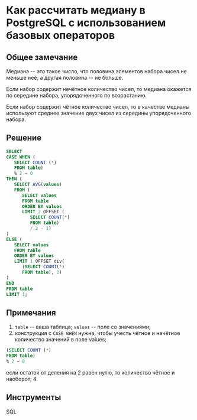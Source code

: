 # Как рассчитать медиану в PostgreSQL с использованием базовых операторов

## Общее замечание
Медиана -- это такое число, что половина элементов набора чисел не меньше неё, а другая половина -- не больше.

Если набор содержит нечётное количество чисел, то медиана окажется по середине набора, упорядоченного по возрастанию.

Если набор содержит чётное количество чисел, то в качестве медианы используют среднее значение двух чисел из середины упорядоченного набора.

  
## Решение
``` sql
SELECT
CASE WHEN (
   SELECT COUNT (*)
   FROM table)
   % 2 = 0
THEN ( 
   SELECT AVG(values)
   FROM (
      SELECT values
      FROM table
      ORDER BY values
      LIMIT 2 OFFSET (
         SELECT COUNT(*)
         FROM table)
         / 2 - 1)
)
ELSE (
   SELECT values
   FROM table
   ORDER BY values
   LIMIT 1 OFFSET div(
      (SELECT COUNT(*)
      FROM table), 2)
)
END
FROM table
LIMIT 1;
```

  
## Примечания
1. `table` -- ваша таблица;
`values` -- поле со значениями;
2. конструкция с `CASE WHEN` нужна, чтобы учесть чётное и нечётное количество значений в поле values;
``` sql
(SELECT COUNT (*)
FROM table)
% 2 = 0
```
если остаток от деления на 2 равен нулю, то количество чётное и наоборот;
4. 





## Инструменты
SQL

  
